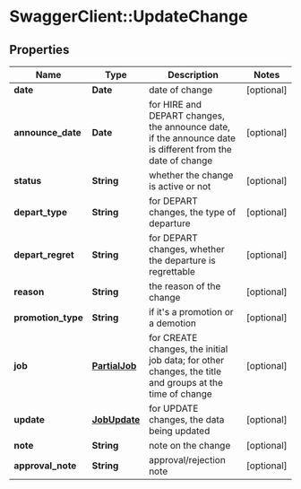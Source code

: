 # SwaggerClient::UpdateChange

## Properties
Name | Type | Description | Notes
------------ | ------------- | ------------- | -------------
**date** | **Date** | date of change | [optional] 
**announce_date** | **Date** | for HIRE and DEPART changes, the announce date, if the announce date is different from the date of change | [optional] 
**status** | **String** | whether the change is active or not | [optional] 
**depart_type** | **String** | for DEPART changes, the type of departure | [optional] 
**depart_regret** | **String** | for DEPART changes, whether the departure is regrettable | [optional] 
**reason** | **String** | the reason of the change | [optional] 
**promotion_type** | **String** | if it&#39;s a promotion or a demotion | [optional] 
**job** | [**PartialJob**](PartialJob.md) | for CREATE changes, the initial job data; for other changes, the title and groups at the time of change | [optional] 
**update** | [**JobUpdate**](JobUpdate.md) | for UPDATE changes, the data being updated | [optional] 
**note** | **String** | note on the change | [optional] 
**approval_note** | **String** | approval/rejection note | [optional] 


